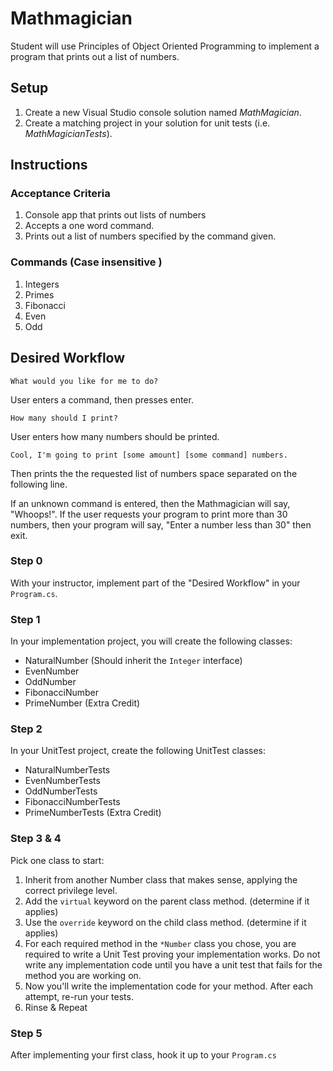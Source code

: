 # Mathmagician

Student will use Principles of Object Oriented Programming to implement a program that prints out a list of numbers.

## Setup

1. Create a new Visual Studio console solution named *MathMagician*.
1. Create a matching project in your solution for unit tests (i.e. *MathMagicianTests*).

## Instructions

### Acceptance Criteria

1. Console app that prints out lists of numbers
2. Accepts a one word command.
3. Prints out a list of numbers specified by the command given.

### Commands (Case insensitive )

1. Integers
2. Primes
3. Fibonacci
4. Even
5. Odd

## Desired Workflow

```shell
What would you like for me to do?
```

User enters a command, then presses enter.

```shell
How many should I print?
```

User enters how many numbers should be printed.

```shell
Cool, I'm going to print [some amount] [some command] numbers.
```
Then prints the the requested list of numbers space separated on the following line.

If an unknown command is entered, then the Mathmagician will say, "Whoops!".
If the user requests your program to print more than 30 numbers, then your program will say, "Enter a number less than 30" then exit.

### Step 0

With your instructor, implement part of the "Desired Workflow" in your `Program.cs`.

### Step 1

In your implementation project, you will create the following classes:

- NaturalNumber (Should inherit the `Integer` interface)
- EvenNumber
- OddNumber
- FibonacciNumber
- PrimeNumber (Extra Credit)

### Step 2

In your UnitTest project, create the following UnitTest classes:

- NaturalNumberTests
- EvenNumberTests
- OddNumberTests
- FibonacciNumberTests
- PrimeNumberTests (Extra Credit)

### Step 3 & 4

Pick one class to start:

1. Inherit from another Number class that makes sense, applying the correct privilege level.
2. Add the `virtual` keyword on the parent class method. (determine if it applies)
3. Use the `override` keyword on the child class method. (determine if it applies)
4. For each required method in the `*Number` class you chose, you are required to write a Unit Test proving your implementation works. Do not write any implementation code until you have a unit test that fails for the method you are working on.
5. Now you'll write the implementation code for your method. After each attempt, re-run your tests.
6. Rinse & Repeat


### Step 5

After implementing your first class, hook it up to your `Program.cs`
